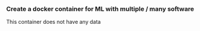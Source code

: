 ### Create a docker container for ML with multiple / many software
This container does not have any data

